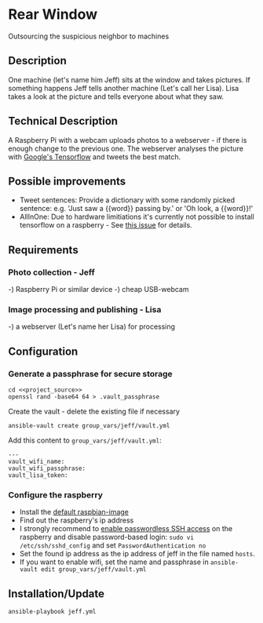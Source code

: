 # Rear Window
Outsourcing the suspicious neighbor to machines

## Description
One machine (let's name him Jeff) sits at the window and takes pictures.
If something happens Jeff tells another machine (Let's call her Lisa).
Lisa takes a look at the picture and tells everyone about what they saw.

## Technical Description
A Raspberry Pi with a webcam uploads photos to a webserver - if there is enough change to the previous one.
The webserver analyses the picture with [Google's Tensorflow](https://www.tensorflow.org/versions/r0.7/tutorials/image_recognition/index.html) and tweets the best match.

## Possible improvements
- Tweet sentences: Provide a dictionary with some randomly picked sentence: e.g. 'Just saw a {{word}} passing by.' or 'Oh look, a {{word}}!'
- AllInOne: Due to hardware limitiations it's currently not possible to install tensorflow on a raspberry - See [this issue](https://github.com/tensorflow/tensorflow/issues/254) for details.

## Requirements

### Photo collection - Jeff
-) Raspberry Pi or similar device
-) cheap USB-webcam

### Image processing and publishing - Lisa
-) a webserver (Let's name her Lisa) for processing

## Configuration

### Generate a passphrase for secure storage
```
cd <<project_source>>
openssl rand -base64 64 > .vault_passphrase
```
Create the vault - delete the existing file if necessary
```
ansible-vault create group_vars/jeff/vault.yml
```
Add this content to `group_vars/jeff/vault.yml`:
```
---
vault_wifi_name:
vault_wifi_passphrase:
vault_lisa_token:
```

### Configure the raspberry
- Install the [default raspbian-image](https://www.raspberrypi.org/downloads/raspbian/)
- Find out the raspberry's ip address
- I strongly recommend to [enable passwordless SSH access](https://www.raspberrypi.org/documentation/remote-access/ssh/passwordless.md) on the raspberry and disable password-based login: `sudo vi /etc/ssh/sshd_config` and set `PasswordAuthentication no`
- Set the found ip address as the ip address of jeff in the file named `hosts`.
- If you want to enable wifi, set the name and passphrase in `ansible-vault edit group_vars/jeff/vault.yml`

## Installation/Update
```
ansible-playbook jeff.yml
```
